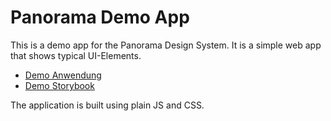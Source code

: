 # Panorama Demo App

This is a demo app for the Panorama Design System. It is a simple web app that shows typical UI-Elements.

* [Demo Anwendung](https://jkimmeyer.github.com/panorama-demo)
* [Demo Storybook](https://jkimmeyer.github.com/panorama-storybook)

The application is built using plain JS and CSS.
